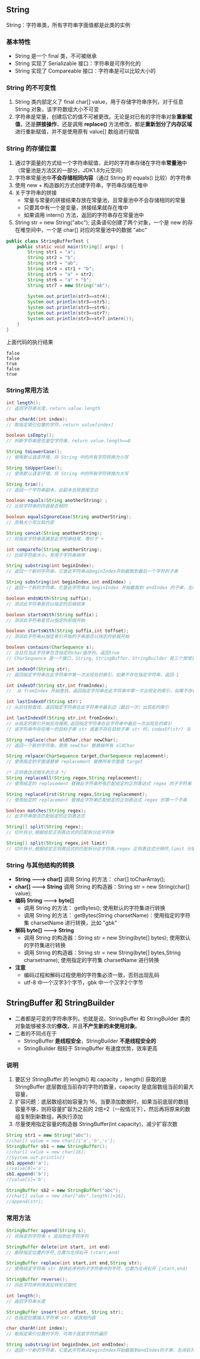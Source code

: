 ## String
String：字符串类，所有字符串字面值都是此类的实例

### 基本特性
* String 是一个 final 类，不可被继承
* String 实现了 Serializable 接口：字符串是可序列化的
* String 实现了 Compareable 接口：字符串是可以比较大小的

### String 的不可变性
1. String 类内部定义了 final char[] value，用于存储字符串序列，对于任意 String 对象，该字符数组大小不可变
2. 字符串是常量，创建后它的值不可被更改。无论是对已有的字符串对象**重新赋值**，还是**拼接操作**，还是调用 **replace()** 方法修改，都是**重新划分了内存区域**进行重新赋值，并不是使用原有 value[] 数组进行赋值

### String 的存储位置
1. 通过字面量的方式给一个字符串赋值，此时的字符串存储在字符串**常量池**中（常量池是方法区的一部分，JDK1.8为元空间）
2. 字符串常量池中**不会存储相同内容**（通过 String 的 equals() 比较）的字符串
3. 使用 new + 构造器的方式创建字符串，字符串存储在堆中
4. 关于字符串的拼接
    * 常量与常量的拼接结果存放在常量池，且常量池中不会存储相同的常量
    * 只要其中有一个是变量，拼接结果就存在堆中
    * 如果调用 intern() 方法，返回的字符串存在常量池中
5. String str = new String("abc"); 这条语句创建了两个对象，一个是 new 的存在堆空间中，一个是 char[] 对应的常量池中的数据 "abc" 

```java
public class StringBufferTest {
    public static void main(String[] args) {
        String str1 = "a";
        String str2 = "b";
        String str3 = "ab";
        String str4 = str1 + "b";
        String str5 = "a" + str2;
        String str6 = "a" + "b";
        String str7 = new String("ab");
        
        System.out.println(str3==str4);
        System.out.println(str3==str5);
        System.out.println(str3==str6);
        System.out.println(str3==str7);
        System.out.println(str3==str7.intern());
    }
}
```
上面代码的执行结果
```shell
false
false
true
false
true
```

### String常用方法
```java
int length();
// 返回字符串长度，return value.length

char charAt(int index);
// 取指定索引位置的字符，return value[index]

boolean isEmpty();
// 判断字符串是否是空字符串，return value.length==0

String toLowerCase();
// 使用默认语言环境，将 String 中的所有字符转换为小写

String toUpperCase();
// 使用默认语言环境，将 String 中的所有字符转换为大写

String trim();
// 返回一个字符串副本，此副本去除首尾空白

boolean equals(String anotherString) ;
// 比较字符串的内容是否相同

boolean equalsIgnoreCase(String anotherString);
// 忽略大小写比较内容

String concat(String anotherString);
// 将指定字符串连接至此字符串结尾，等价于 +

int compareTo(String anotherString);
// 比较字符串大小，常用于字符串排序

String substring(int beginIndex);
// 返回一个新的字符串，它是此字符串从beginIndex开始截取到最后一个字符的子串

String substring(int beginIndex,int endIndex) ;
// 返回一个新的字符串，它是此字符串从 beginIndex 开始截取到 endIndex 的子串，左闭右开

boolean endsWith(String suffix);
// 测试此字符串是否以指定的后缀结束

boolean startsWith(String suffix)；
// 测试此字符串是否以指定的前缀开始

boolean startsWith(String suffix,int toffset);
// 测试此字符串从指定索引开始的子串是否以指定的前缀开始

boolean contains(CharSequence s);
// 当且仅当此字符串包含指定的char值序列，返回true
// CharSequence 是一个接口，String、StringBuffer、StringBuilder 是三个常用实现类

int indexOf(String str);
// 返回指定字符串在此字符串中第一次出现处的索引，如果不存在指定字符串，返回-1

int indexOf(String str,int fromIndex);
//  从 fromIndex 开始查找，返回指定字符串在此字符串中第一次出现处的索引，如果不存在指定字符串，返回-1

int lastIndexOf(String str)；
// 从后往前查找，返回指定字符串在此字符串中最右边（最后一次）出现处的索引

int lastIndexOf(String str,int fromIndex);
// 从指定的索引开始反向搜索,返回指定字符串在此字符串中最后一次出现处的索引
// 该字符串中存在唯一的目标子串 str 或者不存在目标子串 str 时，indexOf(str) 与 lastIndexOf(str) 返回值相同

String replace(char oldChar,char newChar);
// 返回一个新的字符串，使用 newChar 替换掉所有 oldChar

String relpace(CharSequence target,CharSequence replacement);
// 使用指定的字面值替换 replacement 替换所有字面值 target

/* 正则表达式相关的方法 */
String replaceAll(String regex,String replacement);
// 使用给定的 replacement 替换此字符串所有匹配给定的正则表达式 regex 的子字符串

String replaceFirst(String regex,String replacement);
// 使用给定的 replacement 替换此字符串匹配给定的正则表达式 regex 的第一个子串

boolean matches(String regex);
// 此字符串是否匹配给定的正则表达式

String[] split(String regex);
// 切片拆分,根据给定正则表达式的匹配拆分此字符串

String[] split(String regex,int limit)
// 切片拆分,根据给定正则表达式的匹配拆分此字符串,regex 正则表达式分隔符,limit 分割的份数
```

### String 与其他结构的转换
* **String ---> char[]**
调用 String 的方法： char[] toCharArray();
* **char[] ---> String**
调用 String 的构造器：String str = new String(char[] value);
* **编码 String ---> byte[]**
    * 调用 String 的方法： getBytes(); 使用默认的字符集进行转换
    * 调用 String 的方法： getBytes(String charsetName)：使用指定的字符集 charsetName 进行转换，比如 "gbk"
* **解码 byte[] ---> String**
    * 调用 String 的构造器：String str = new String(byte[] bytes);  使用默认的字符集进行转换
    * 调用 String 的构造器：String str = new String(byte[] bytes,String charsetname);  使用指定的字符集 charsetName 进行转换
* **注意**
    * 编码过程和解码过程使用的字符集必须一致，否则出现乱码
    * utf-8 中一个汉字3个字节，gbk 中一个汉字2个字节

## StringBuffer 和 StringBuilder
* 二者都是可变的字符串序列，也就是说，StringBuffer 和 StringBuilder 类的对象能够被多次的**修改**，并且**不产生新的未使用对象**。
* 二者的不同点在于
    * StringBuffer **是线程安全**，StringBuilder **不是线程安全的**
    * StringBuilder 相较于 StringBuffer 有速度优势，效率更高

### 说明
1. 要区分 StringBuffer 的 length() 和 capacity ，length() 获取的是 StringBuffer 底层数组当前存的字符的数量，capacity 是底层数组当前的最大容量，
2. 扩容问题：底层数组初始容量为 16，当要添加数据时，如果当前底层的数组容量不够，则将容量扩容为之前的 2倍+2（一般情况下），然后再将原来的数组复制到新数组，再执行添加
3. 尽量使用指定容量的构造器 StringBuffer(int capacity)，减少扩容次数

```java
String str1 = new String("abc");
//char[] value = new char[]{'a','b','c'};
StringBuffer sb1 = new StringBuffer();
//char[] value = new char[16];
//System.out.println()
sb1.append('a');
//value[0]='a';
sb1.append('b');
//value[1]='b';

StringBuffer sb2 = new StringBuffer("abc");
//char[] value = new char["abc".length()+16];
//append(str); 
```

### 常用方法
```java
StringBuffer append(String s);
// 将指定的字符串 s 追加到此字符序列

StringBuffer delete(int start, int end)
// 删除指定位置的字符,位置为左闭右开 [start,end)

StringBuffer replace(int start,int end,String str);
// 使用给定字符串 str 替换此序列的子字符串中的字符，位置为左闭右开 [start,end)

StringBuffer reverse();
// 将此字符序列用其反转形式取代

int length();
// 返回字符串长度

StringBuffer insert(int offset, String str);
// 在指定位置插入字符串 str，或其他内容

char charAt(int index);
// 取指定索引位置的字符，可用于底层字符的遍历

String substring(int beginIndex,int endIndex);
// 返回一个新的字符串，它是此字符串从beginIndex开始截取到endIndex的子串，左闭右开
```